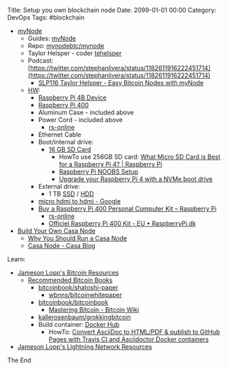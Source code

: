 Title: Setup you own blockchain node
Date: 2099-01-01 00:00
Category: DevOps
Tags: #blockchain

* [myNode](https://mynodebtc.com/order_now)
    * Guides: [myNode](https://mynodebtc.com/guides)
    * Repo: [mynodebtc/mynode](https://github.com/mynodebtc/mynode)
    * Taylor Helsper - coder [tehelsper](https://github.com/tehelsper)
    * Podcast: [https://twitter.com/stephanlivera/status/1182611916222451714](https://twitter.com/stephanlivera/status/1182611916222451714)
        * [SLP116 Taylor Helsper - Easy Bitcoin Nodes with myNode](https://www.youtube.com/watch?v=NEj1WwGaH8g&feature=youtu.be)
    * [HW](https://mynodebtc.com/download):
        * [Raspberry Pi 4B Device](https://www.amazon.com/gp/product/B07XTN5YRN/ref=as_li_tl)
        * [Raspberry Pi 400](https://dk.rs-online.com/web/p/raspberry-pi/2048263/)
        * Aluminum Case - included above
        * Power Cord - included above
            * [rs-online](https://dk.rs-online.com/web/p/raspberry-pi-stromforsyninger/1873417/)
        * Ethernet Cable
        * Boot/internal drive:
            * [16 GB SD Card](https://www.amazon.com/gp/product/B073JWXGNT/ref=as_li_tl)
                * HowTo use 256GB SD card: [What Micro SD Card is Best for a Raspberry Pi 4? | Raspberry Pi](https://maker.pro/raspberry-pi/tutorial/what-micro-sd-card-is-best-for-a-raspberry-pi-4)
                * [Raspberry Pi NOOBS Setup](https://www.raspberrypi.org/help/noobs-setup./)
                * [Upgrade your Raspberry Pi 4 with a NVMe boot drive](https://alexellisuk.medium.com/upgrade-your-raspberry-pi-4-with-a-nvme-boot-drive-d9ab4e8aa3c2)
        * External drive:
            * 1 TB [SSD](https://www.amazon.com/SanDisk-SSD-PLUS-Internal-SDSSDA-1T00-G26/dp/B07D998212/ref=as_li_ss_tl) / [HDD](https://www.amazon.com/Sabrent-Tool-free-Enclosure-Optimized-EC-UASP/dp/B00OJ3UJ2S/ref=as_li_ss_tl)
        * [micro hdmi to hdmi - Google](https://www.google.com/search?q=micro+hdmi+to+hdmi)
        * [Buy a Raspberry Pi 400 Personal Computer Kit – Raspberry Pi](https://www.raspberrypi.org/products/raspberry-pi-400/?resellerType=home&variant=raspberry-pi-400-us-kit)
            * [rs-online](https://dk.rs-online.com/web/p/products/2048269/)
            * [Officiel Raspberry Pi 400 Kit - EU • RaspberryPi.dk](https://raspberrypi.dk/produkt/raspberry-pi-400-kit/)
* [Build Your Own Casa Node](https://blog.keys.casa/build-your-own-casa-node/)
    * [Why You Should Run a Casa Node](https://blog.keys.casa/why-you-should-run-a-casa-node/)
    * [Casa Node - Casa Blog](https://blog.keys.casa/tag/casa-node/)

Learn:
* [Jameson Lopp's Bitcoin Resources](https://www.lopp.net/bitcoin-information.html)
    * [Recommended Bitcoin Books](https://www.lopp.net/bitcoin-information/books.html)
        * [bitcoinbook/shatoshi-paper](https://github.com/bitcoinbook/shatoshi-paper)
            * [wbnns/bitcoinwhitepaper](https://github.com/wbnns/bitcoinwhitepaper)
        * [bitcoinbook/bitcoinbook](https://github.com/bitcoinbook/bitcoinbook/blob/develop/book.asciidoc)
            * [Mastering Bitcoin - Bitcoin Wiki](https://en.bitcoin.it/wiki/Mastering_Bitcoin)
        * [kallerosenbaum/grokkingbitcoin](https://github.com/kallerosenbaum/grokkingbitcoin)
        * Build container: [Docker Hub](https://hub.docker.com/r/asciidoctor/docker-asciidoctor)
            * HowTo: [Convert AsciiDoc to HTML/PDF &amp; publish to GitHub Pages with Travis CI and Asciidoctor Docker containers](http://mgreau.com/posts/2016/03/28/asciidoc-to-gh-pages-with-travis-ci-docker-asciidoctor.html)
* [Jameson Lopp's Lightning Network Resources](https://www.lopp.net/lightning-information.html)

The End